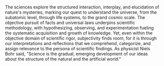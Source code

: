 
The sciences explore the structured interaction, interplay, and elucidation of nature's mysteries, marking our quest to understand the universe, from the subatomic level, through life systems, to the grand cosmic scale. The objective pursuit of facts and universal laws underpins scientific methodology, with hypothesizing, observing, and experimentation fueling the systematic acquisition and growth of knowledge. Yet, even within the objective domain of scientific rigor, subjectivity finds room, for it is through our interpretations and reflections that we comprehend, categorize, and assign relevance to the persona of scientific findings. As physicist Niels Bohr said, "Science is the gradual, emerging development of our ideas about the structure of the natural and the artificial world."


